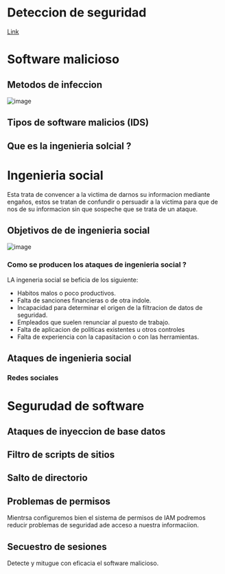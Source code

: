 # Deteccion de seguridad
[Link](https://awsrestart.vitalsource.com/reader/books/DETECTION310ES/pageid/0)


# Software malicioso

## Metodos de infeccion 

![image](https://user-images.githubusercontent.com/42829215/167444003-3ef47cee-fdfc-4b76-9dbc-63758d7abff8.png)

## Tipos de software malicios (IDS)

## Que es la ingenieria solcial ?

# Ingenieria social
Esta trata de convencer a la victima de darnos su informacion mediante engaños, estos se tratan de confundir o persuadir a la victima para que de nos de su informacion 
sin que sospeche que se trata de un ataque.

## Objetivos de de ingenieria social
![image](https://user-images.githubusercontent.com/42829215/167447087-c4d1ede2-e3c9-47dd-8b63-89666ecebdc2.png)

### Como se producen los ataques de ingenieria social ? 

LA ingeneria social se beficia de los siguiente:
- Habitos malos o poco productivos.
- Falta de sanciones financieras o de otra indole.
- Incapacidad para determinar el origen de la filtracion de datos de seguridad.
- Empleados que suelen renunciar al puesto de trabajo.
- Falta de aplicacion de politicas existentes u otros controles
- Falta de experiencia con la capasitacion o con las herramientas.

## Ataques de ingenieria social


### Redes sociales



# Segurudad de software


## Ataques de inyeccion de base datos

## Filtro de scripts de sitios

## Salto de directorio 

## Problemas de permisos 
Mientrsa configuremos bien el sistema de permisos de IAM podremos reducir problemas de seguridad ade acceso a nuestra informaciion.

## Secuestro de sesiones

Detecte y mitugue  con eficacia el software malicioso.

